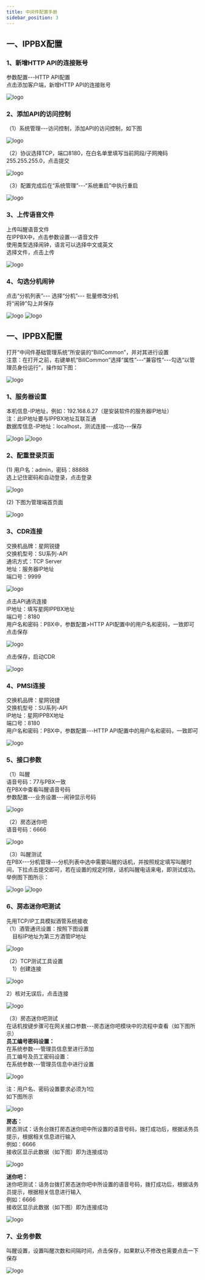 ```yaml
---
title: 中间件配置手册
sidebar_position: 3
---
```

## 一、IPPBX配置
### 1、新增HTTP API的连接账号
<p style={{marginLeft:"2em" ,fontSize:"20px"}}>
参数配置---HTTP API配置<br />
点击添加客户端，新增HTTP API的连接账号
</p>
<img src={require('@site/static/img/softwareInstall/Standalone/Starnet/3/1.png').default} alt="logo" style={{marginLeft:"4em"}} />

### 2、添加API的访问控制
<p style={{marginLeft:"2em" ,fontSize:"20px"}}>
（1）系统管理---访问控制，添加API的访问控制，如下图
</p>
<img src={require('@site/static/img/softwareInstall/Standalone/Starnet/3/2.png').default} alt="logo" style={{marginLeft:"4em"}} />

<p style={{marginLeft:"2em" ,fontSize:"20px"}}>
（2）协议选择TCP，端口8180，在白名单里填写当前网段/子网掩码255.255.255.0，点击提交
</p>
<img src={require('@site/static/img/softwareInstall/Standalone/Starnet/3/3.png').default} alt="logo" style={{marginLeft:"4em"}} />

<p style={{marginLeft:"2em" ,fontSize:"20px"}}>
（3）配置完成后在“系统管理”---“系统重启”中执行重启
</p>
<img src={require('@site/static/img/softwareInstall/Standalone/Starnet/3/4.png').default} alt="logo" style={{marginLeft:"4em"}} />


### 3、上传语音文件
<p style={{marginLeft:"2em" ,fontSize:"20px"}}>
上传叫醒语音文件<br />
在IPPBX中，点击参数设置---语音文件<br />
使用类型选择闹钟，语言可以选择中文或英文<br />
选择文件，点击上传
</p>
<img src={require('@site/static/img/softwareInstall/Standalone/Starnet/3/5.png').default} alt="logo" style={{marginLeft:"4em"}} />


### 4、勾选分机闹钟
<p style={{marginLeft:"2em" ,fontSize:"20px"}}>
点击“分机列表”--- 选择“分机”--- 批量修改分机<br />
将“闹钟”勾上并保存
</p>
<img src={require('@site/static/img/softwareInstall/Standalone/Starnet/3/6.png').default} alt="logo" style={{marginLeft:"4em"}} />
<img src={require('@site/static/img/softwareInstall/Standalone/Starnet/3/7.png').default} alt="logo" style={{marginLeft:"4em"}} />

## 一、IPPBX配置
<p style={{marginLeft:"2em" ,fontSize:"20px"}}>
打开“中间件基础管理系统”所安装的“BillCommon”，并对其进行设置<br />
<span style={{ color:"red"}}>注意：在打开之前，右键单机“BillCommon”选择“属性”---“兼容性”---勾选“以管理员身份运行”，操作如下图：</span>
</p>
<img src={require('@site/static/img/softwareInstall/Standalone/Starnet/3/8.png').default} alt="logo" style={{marginLeft:"4em"}} />

### 1、服务器设置
<p style={{marginLeft:"2em" ,fontSize:"20px"}}>
本机信息-IP地址，例如：192.168.6.27（是安装软件的服务器IP地址）<br />
<span style={{ color:"red"}}>注：此IP地址要与IPPBX地址互联互通</span><br />
数据库信息-IP地址：localhost，测试连接---成功---保存
</p>
<img src={require('@site/static/img/softwareInstall/Standalone/Starnet/3/9.png').default} alt="logo" style={{marginLeft:"4em"}} />
<img src={require('@site/static/img/softwareInstall/Standalone/Starnet/3/10.png').default} alt="logo" style={{marginLeft:"8em"}} />


### 2、配重登录页面
<p style={{marginLeft:"2em" ,fontSize:"20px"}}>
(1) 用户名：admin，密码：88888<br />
选上记住密码和自动登录，点击登录
</p>
<img src={require('@site/static/img/softwareInstall/Standalone/Starnet/3/11.png').default} alt="logo" style={{marginLeft:"4em"}} />

<p style={{marginLeft:"2em" ,fontSize:"20px"}}>
(2) 下图为管理端首页面
</p>
<img src={require('@site/static/img/softwareInstall/Standalone/Starnet/3/12.png').default} alt="logo" style={{marginLeft:"4em"}} />

### 3、CDR连接
<p style={{marginLeft:"2em" ,fontSize:"20px"}}>
交换机品牌：<span style={{ color:"red"}}>星网锐捷</span><br />
交换机型号：<span style={{ color:"red"}}>SU系列-API</span><br />
通讯方式：<span style={{ color:"red"}}>TCP Server</span><br />
地址：<span style={{ color:"red"}}>服务器IP地址</span><br />
端口号：<span style={{ color:"red"}}>9999</span>
</p>
<img src={require('@site/static/img/softwareInstall/Standalone/Starnet/3/13.png').default} alt="logo" style={{marginLeft:"4em"}} />

<p style={{marginLeft:"2em" ,fontSize:"20px"}}>
点击API通讯连接<br />
IP地址：<span style={{ color:"red"}}>填写星网IPPBX地址</span><br />
端口号：<span style={{ color:"red"}}>8180</span><br />
用户名和密码：<span style={{ color:"red"}}>PBX中，参数配置>HTTP API配置中的用户名和密码，一致即可</span><br />
点击保存
</p>
<img src={require('@site/static/img/softwareInstall/Standalone/Starnet/3/14.png').default} alt="logo" style={{marginLeft:"4em"}} />


<p style={{marginLeft:"2em" ,fontSize:"20px"}}>
点击保存，启动CDR
</p>
<img src={require('@site/static/img/softwareInstall/Standalone/Starnet/3/15.png').default} alt="logo" style={{marginLeft:"4em"}} />


### 4、PMSI连接
<p style={{marginLeft:"2em" ,fontSize:"20px"}}>
交换机品牌：<span style={{ color:"red"}}>星网锐捷</span><br />
交换机型号：<span style={{ color:"red"}}>SU系列-API</span><br />
IP地址：<span style={{ color:"red"}}>星网IPPBX地址</span><br />
端口号：<span style={{ color:"red"}}>8180</span><br />
用户名和密码：<span style={{ color:"red"}}>PBX中，参数配置---HTTP API配置中的用户名和密码，一致即可</span>
</p>
<img src={require('@site/static/img/softwareInstall/Standalone/Starnet/3/16.png').default} alt="logo" style={{marginLeft:"4em"}} />


### 5、接口参数
<p style={{marginLeft:"2em" ,fontSize:"20px"}}>
（1）叫醒<br />
语音号码：<span style={{ color:"red"}}>77与PBX一致</span><br />
在PBX中查看叫醒语音号码<br />
参数配置---业务设置---闹钟显示号码
</p>
<img src={require('@site/static/img/softwareInstall/Standalone/Starnet/3/17.png').default} alt="logo" style={{marginLeft:"4em"}} />

<p style={{marginLeft:"2em" ,fontSize:"20px"}}>
（2）房态迷你吧<br />
语音号码：<span style={{ color:"red"}}>6666</span>
</p>
<img src={require('@site/static/img/softwareInstall/Standalone/Starnet/3/18.png').default} alt="logo" style={{marginLeft:"4em"}} />


<p style={{marginLeft:"2em" ,fontSize:"20px"}}>
（3）叫醒测试<br />
在PBX---分机管理---分机列表中选中需要叫醒的话机，并按照规定填写叫醒时间，下拉点击提交即可，若在设置的规定时限，话机叫醒电话来电，即测试成功。<br />
举例图下图所示：
</p>
<img src={require('@site/static/img/softwareInstall/Standalone/Starnet/3/19.png').default} alt="logo" style={{marginLeft:"4em"}} />
<img src={require('@site/static/img/softwareInstall/Standalone/Starnet/3/20.png').default} alt="logo" style={{marginLeft:"4em"}} />

### 6、房态迷你吧测试
<p style={{marginLeft:"2em" ,fontSize:"20px"}}>
先用TCP/IP工具模拟酒管系统接收<br />
（1）酒管通讯设置：按照下图设置<br />
&nbsp;&nbsp;&nbsp;&nbsp;目标IP地址为第三方酒管IP地址<br />
</p>
<img src={require('@site/static/img/softwareInstall/Standalone/Starnet/3/21.png').default} alt="logo" style={{marginLeft:"4em"}} />

<p style={{marginLeft:"2em" ,fontSize:"20px"}}>
（2）TCP测试工具设置<br />
&nbsp;&nbsp;&nbsp;&nbsp;1）创建连接
</p>
<img src={require('@site/static/img/softwareInstall/Standalone/Starnet/3/22.png').default} alt="logo" style={{marginLeft:"4em"}} />


<p style={{marginLeft:"2em" ,fontSize:"20px"}}>
2）核对无误后，点击连接
</p>
<img src={require('@site/static/img/softwareInstall/Standalone/Starnet/3/23.png').default} alt="logo" style={{marginLeft:"4em"}} />

<p style={{marginLeft:"2em" ,fontSize:"20px"}}>
（3）房态迷你吧测试<br />
在话机按键步骤可在网关接口参数---房态迷你吧模块中的流程中查看（如下图所示）<br />
<strong>员工编号密码设置：</strong><br />
在系统参数---管理员信息里进行添加<br />
员工编号及员工密码设置：<br />
在系统参数---管理员信息中进行设置
</p>
<img src={require('@site/static/img/softwareInstall/Standalone/Starnet/3/24.png').default} alt="logo" style={{marginLeft:"4em"}} />


<p style={{marginLeft:"2em" ,color:"red" ,fontSize:"20px"}}>
注：用户名、密码设置要求必须为1位<br />
如下图所示
</p>
<img src={require('@site/static/img/softwareInstall/Standalone/Starnet/3/25.png').default} alt="logo" style={{marginLeft:"4em"}} />


<p style={{marginLeft:"2em" ,fontSize:"20px"}}>
<strong>房态：</strong><br />
房态测试：话务台拨打房态迷你吧中所设置的语音号码，拨打成功后，根据话务员提示，根据相关信息进行输入<br />
例如：6666<br />
接收区显示此数据（如下图）即为连接成功
</p>
<img src={require('@site/static/img/softwareInstall/Standalone/Starnet/3/26.png').default} alt="logo" style={{marginLeft:"4em"}} />

<p style={{marginLeft:"2em" ,fontSize:"20px"}}>
<strong>迷你吧：</strong><br />
迷你吧测试：话务台拨打房态迷你吧中所设置的语音号码，拨打成功后，根据话务员提示，根据相关信息进行输入<br />
例如：6666<br />
接收区显示此数据（如下图）即为连接成功
</p>
<img src={require('@site/static/img/softwareInstall/Standalone/Starnet/3/27.png').default} alt="logo" style={{marginLeft:"4em"}} />

### 7、业务参数
<p style={{marginLeft:"2em" ,fontSize:"20px"}}>
叫醒设置，设置叫醒次数和间隔时间，点击保存，如果默认不修改也需要点击一下保存
</p>
<img src={require('@site/static/img/softwareInstall/Standalone/Starnet/3/28.png').default} alt="logo" style={{marginLeft:"4em"}} />




